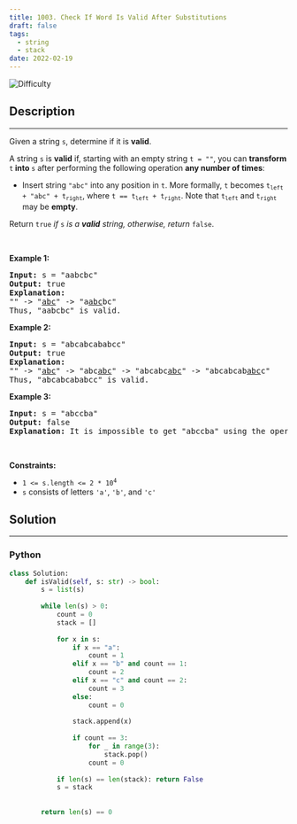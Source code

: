 ```yaml
---
title: 1003. Check If Word Is Valid After Substitutions
draft: false
tags: 
  - string
  - stack
date: 2022-02-19
---
```


![Difficulty](https://img.shields.io/badge/Difficulty-Medium-blue.svg)

## Description

---
<p>Given a string <code>s</code>, determine if it is <strong>valid</strong>.</p>

<p>A string <code>s</code> is <strong>valid</strong> if, starting with an empty string <code>t = &quot;&quot;</code>, you can <strong>transform </strong><code>t</code><strong> into </strong><code>s</code> after performing the following operation <strong>any number of times</strong>:</p>

<ul>
	<li>Insert string <code>&quot;abc&quot;</code> into any position in <code>t</code>. More formally, <code>t</code> becomes <code>t<sub>left</sub> + &quot;abc&quot; + t<sub>right</sub></code>, where <code>t == t<sub>left</sub> + t<sub>right</sub></code>. Note that <code>t<sub>left</sub></code> and <code>t<sub>right</sub></code> may be <strong>empty</strong>.</li>
</ul>

<p>Return <code>true</code> <em>if </em><code>s</code><em> is a <strong>valid</strong> string, otherwise, return</em> <code>false</code>.</p>

<p>&nbsp;</p>
<p><strong class="example">Example 1:</strong></p>

<pre>
<strong>Input:</strong> s = &quot;aabcbc&quot;
<strong>Output:</strong> true
<strong>Explanation:</strong>
&quot;&quot; -&gt; &quot;<u>abc</u>&quot; -&gt; &quot;a<u>abc</u>bc&quot;
Thus, &quot;aabcbc&quot; is valid.</pre>

<p><strong class="example">Example 2:</strong></p>

<pre>
<strong>Input:</strong> s = &quot;abcabcababcc&quot;
<strong>Output:</strong> true
<strong>Explanation:</strong>
&quot;&quot; -&gt; &quot;<u>abc</u>&quot; -&gt; &quot;abc<u>abc</u>&quot; -&gt; &quot;abcabc<u>abc</u>&quot; -&gt; &quot;abcabcab<u>abc</u>c&quot;
Thus, &quot;abcabcababcc&quot; is valid.
</pre>

<p><strong class="example">Example 3:</strong></p>

<pre>
<strong>Input:</strong> s = &quot;abccba&quot;
<strong>Output:</strong> false
<strong>Explanation:</strong> It is impossible to get &quot;abccba&quot; using the operation.
</pre>

<p>&nbsp;</p>
<p><strong>Constraints:</strong></p>

<ul>
	<li><code>1 &lt;= s.length &lt;= 2 * 10<sup>4</sup></code></li>
	<li><code>s</code> consists of letters <code>&#39;a&#39;</code>, <code>&#39;b&#39;</code>, and <code>&#39;c&#39;</code></li>
</ul>


## Solution

---
### Python
``` py title='check-if-word-is-valid-after-substitutions'
class Solution:
    def isValid(self, s: str) -> bool:
        s = list(s)
        
        while len(s) > 0:
            count = 0
            stack = []
            
            for x in s:
                if x == "a":
                    count = 1
                elif x == "b" and count == 1:
                    count = 2
                elif x == "c" and count == 2:
                    count = 3
                else:
                    count = 0
                    
                stack.append(x)
                
                if count == 3:
                    for _ in range(3):
                        stack.pop()
                    count = 0
            
            if len(s) == len(stack): return False
            s = stack
                
                
        return len(s) == 0

```

